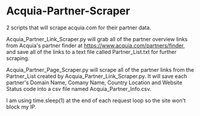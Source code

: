 # Acquia-Partner-Scraper
2 scripts that will scrape acquia.com for their partner data.

Acquia_Partner_Link_Scraper.py will grab all of the partner overview links from Acquia's partner finder at https://www.acquia.com/partners/finder, and save all of the links to a text file called Partner_List.txt for further scraping.

Acquia_Partner_Page_Scraper.py will scrape all of the partner links from the Partner_List created by Acquia_Partner_Link_Scraper.py. It will save each partner's Domain Name, Comany Name, Country Location and Website Status code into a csv file named Acquia_Partner_Info.csv.

I am using time.sleep(1) at the end of each request loop so the site won't block my IP.
